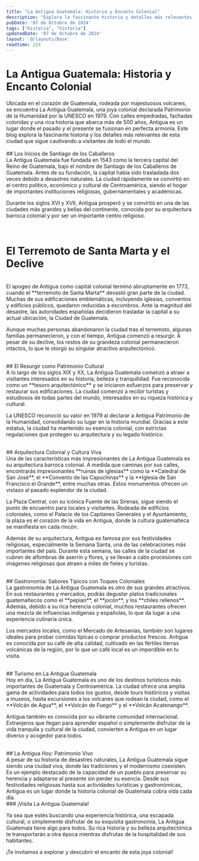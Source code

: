 ```yaml
---
title: "La Antigua Guatemala: Historia y Encanto Colonial"
description: "Explora la fascinante historia y detalles más relevantes de La Antigua Guatemala, una joya colonial declarada Patrimonio de la Humanidad."
pubDate: '07 de Octubre de 2024'
tags: ["historia", "historia"]
updatedDate: '07 de Octubre de 2024'
layout: '@/layouts/Base'
readtime: 224
---
```


<h1 class="title">La Antigua Guatemala: Historia y Encanto Colonial</h1>
Ubicada en el corazón de Guatemala, rodeada por majestuosos volcanes, se encuentra La Antigua Guatemala, una joya colonial declarada Patrimonio de la Humanidad por la UNESCO en 1979. Con calles empedradas, fachadas coloridas y una rica historia que abarca más de 500 años, Antigua es un lugar donde el pasado y el presente se fusionan en perfecta armonía. Este blog explora la fascinante historia y los detalles más relevantes de esta ciudad que sigue cautivando a visitantes de todo el mundo.


<br />
<br />
<span class="font-bold text-md" >## Los Inicios de Santiago de los Caballeros</span>
<br />
La Antigua Guatemala fue fundada en 1543 como la <span class="font-semibold">tercera capital del Reino de Guatemala</span>, bajo el nombre de <span class="font-semibold">Santiago de los Caballeros de Guatemala.</span> Antes de su fundación, la capital había sido trasladada dos veces debido a desastres naturales. La ciudad rápidamente se convirtió en el centro político, económico y cultural de Centroamérica, siendo el hogar de importantes instituciones religiosas, gubernamentales y académicas.

Durante los siglos XVI y XVII, Antigua prosperó y se convirtió en una de las ciudades más grandes y bellas del continente, conocida por su arquitectura barroca colonial y por ser un importante centro religioso.

<br />
<h1 class="sub-title" >El Terremoto de Santa Marta y el Declive</h1>
<br />
El apogeo de Antigua como capital colonial terminó abruptamente en 1773, cuando el **terremoto de Santa Marta** devastó gran parte de la ciudad. Muchas de sus edificaciones emblemáticas, incluyendo iglesias, conventos y edificios públicos, quedaron reducidas a escombros. Ante la magnitud del desastre, las autoridades españolas decidieron trasladar la capital a su actual ubicación, la Ciudad de Guatemala.

Aunque muchas personas abandonaron la ciudad tras el terremoto, algunas familias permanecieron, y con el tiempo, Antigua comenzó a resurgir. A pesar de su declive, los restos de su grandeza colonial permanecieron intactos, lo que le otorgó su singular atractivo arquitectónico.

<br />
## El Resurgir como Patrimonio Cultural
<br />
A lo largo de los siglos XIX y XX, La Antigua Guatemala comenzó a atraer a visitantes interesados en su historia, belleza y tranquilidad. Fue reconocida como un **tesoro arquitectónico** y se iniciaron esfuerzos para preservar y restaurar sus edificaciones. La ciudad comenzó a recibir turistas y estudiosos de todas partes del mundo, interesados en su riqueza histórica y cultural.

La UNESCO reconoció su valor en 1979 al declarar a Antigua <span class="font-semibold">Patrimonio de la Humanidad</span>, consolidando su lugar en la historia mundial. Gracias a este estatus, la ciudad ha mantenido su esencia colonial, con estrictas regulaciones que protegen su arquitectura y su legado histórico.

<br />
## Arquitectura Colonial y Cultura Viva
<br />
Una de las características más impresionantes de La Antigua Guatemala es su arquitectura barroca colonial. A medida que caminas por sus calles, encontrarás impresionantes **ruinas de iglesias** como la **Catedral de San José**, el **Convento de las Capuchinas** y la **Iglesia de San Francisco el Grande**, entre muchas otras. Estos monumentos ofrecen un vistazo al pasado esplendor de la ciudad.

La Plaza Central, con su icónica <span class="font-semibold">Fuente de las Sirenas</span>, sigue siendo el punto de encuentro para locales y visitantes. Rodeada de edificios coloniales, como el <span class="font-semibold">Palacio de los Capitanes Generales</span> y el <span class="font-semibold">Ayuntamiento</span>, la plaza es el corazón de la vida en Antigua, donde la cultura guatemalteca se manifiesta en cada rincón.

Además de su arquitectura, Antigua es famosa por sus festividades religiosas, especialmente la <span class="font-semibold">Semana Santa</span>, una de las celebraciones más importantes del país. Durante esta semana, las calles de la ciudad se cubren de <span class="font-semibold">alfombras de aserrín</span> y flores, y se llevan a cabo procesiones con imágenes religiosas que atraen a miles de fieles y turistas.

<br />
## Gastronomía: Sabores Típicos con Toques Coloniales
<br />
La gastronomía de La Antigua Guatemala es otro de sus grandes atractivos. En sus restaurantes y mercados, podrás degustar platos tradicionales guatemaltecos como el **pepian**, el **jocón**, y los **chiles rellenos**. Además, debido a su rica herencia colonial, muchos restaurantes ofrecen una mezcla de influencias indígenas y españolas, lo que da lugar a una experiencia culinaria única.

Los mercados locales, como el <span class="font-semibold">Mercado de Artesanías</span>, también son lugares ideales para probar comidas típicas o comprar productos frescos. Antigua es conocida por su café de alta calidad, cultivado en las fértiles tierras volcánicas de la región, por lo que un café local es un imperdible en tu visita.


<br />
## Turismo en La Antigua Guatemala
<br />
Hoy en día, La Antigua Guatemala es uno de los destinos turísticos más importantes de Guatemala y Centroamérica. La ciudad ofrece una amplia gama de actividades para todos los gustos, desde tours históricos y visitas a museos, hasta excursiones a los volcanes que rodean la ciudad, como el **Volcán de Agua**, el **Volcán de Fuego** y el **Volcán Acatenango**.

Antigua también es conocida por su vibrante comunidad internacional. Extranjeros que llegan para aprender español o simplemente disfrutar de la vida tranquila y cultural de la ciudad, convierten a Antigua en un lugar diverso y acogedor para todos.

<br />
## La Antigua Hoy: Patrimonio Vivo
<br />
A pesar de su historia de desastres naturales, La Antigua Guatemala sigue siendo una ciudad viva, donde las tradiciones y el modernismo coexisten. Es un ejemplo destacado de la capacidad de un pueblo para preservar su herencia y adaptarse al presente sin perder su esencia. Desde sus festividades religiosas hasta sus actividades turísticas y gastronómicas, Antigua es un lugar donde la historia colonial de Guatemala cobra vida cada día.

<br />
### ¡Visita La Antigua Guatemala!

Ya sea que estés buscando una experiencia histórica, una escapada cultural, o simplemente disfrutar de su exquisita gastronomía, La Antigua Guatemala tiene algo para todos. Su rica historia y su belleza arquitectónica te transportarán a otra época mientras disfrutas de la hospitalidad de sus habitantes.

¡Te invitamos a explorar y descubrir el encanto de esta joya colonial!